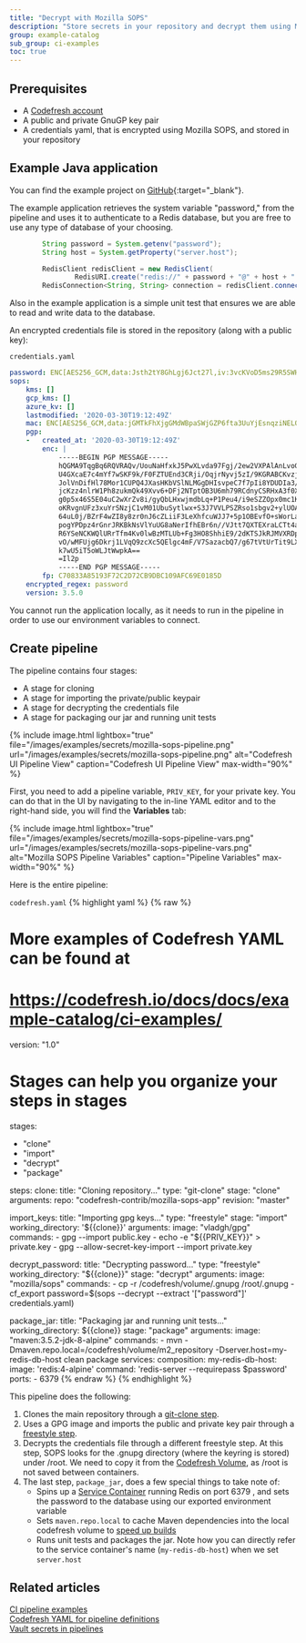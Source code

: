 ```yaml
---
title: "Decrypt with Mozilla SOPS"
description: "Store secrets in your repository and decrypt them using Mozilla SOPS"
group: example-catalog
sub_group: ci-examples
toc: true
---
```


## Prerequisites

- A [Codefresh account]({{site.baseurl}}/docs/administration/account-user-management/create-codefresh-account/)
- A public and private GnuGP key pair
- A credentials yaml, that is encrypted using Mozilla SOPS, and stored in your repository

## Example Java application

You can find the example project on [GitHub](https://github.com/codefresh-contrib/mozilla-sops-app){:target="\_blank"}.

The example application retrieves the system variable "password," from the pipeline and uses it to authenticate to a Redis database, but you are free to use any type of database of your choosing.

```java
        String password = System.getenv("password");
        String host = System.getProperty("server.host");

        RedisClient redisClient = new RedisClient(
                RedisURI.create("redis://" + password + "@" + host + ":6379"));
        RedisConnection<String, String> connection = redisClient.connect();
```

Also in the example application is a simple unit test that ensures we are able to read and write data to the database.

An encrypted credentials file is stored in the repository (along with a public key):

`credentials.yaml`
```yaml
password: ENC[AES256_GCM,data:Jsth2tY8GhLgj6Jct27l,iv:3vcKVoD5ms29R5SWHiFhDhSAvvJTRzjn9lA6woroUQ8=,tag:OjkLvcHxE4m5RSCV7ej+FA==,type:str]
sops:
    kms: []
    gcp_kms: []
    azure_kv: []
    lastmodified: '2020-03-30T19:12:49Z'
    mac: ENC[AES256_GCM,data:jGMTkFhXjgGMdWBpaSWjGZP6fta3UuYjEsnqziNELQZ2cLScT9v+GKg/c8iJYv1Gfiz3aw4ivYYrWzwmZehIbPHaw3/XBv/VRCQhzRWYKaf6pPFUXIS7XALSf9L9VbGOXL/CGPRae3t3HpaOor+knd6iQk2WR3K9kSeib4RBSCE=,iv:WSP8hBwaBv3ymTGltBOaVVC1sT08IG4hwqESlG8rN9w=,tag:3hZvCuql+ASWe/Mm5Bl7xg==,type:str]
    pgp:
    -   created_at: '2020-03-30T19:12:49Z'
        enc: |
            -----BEGIN PGP MESSAGE-----
            hQGMA9TqgBq6RQVRAQv/UouNaHfxkJ5PwXLvda97Fgj/2ew2VXPAlAnLvoGvTsb2
            U4GXcaE7c4mYf7wSKF9k/F0FZTUEnd3CRji/OqjrNyvj5zI/9KGRABCKvzjsx+ZG
            JolVnDifHl78Mor1CUPQ4JXasHKbVSlNLMGgDHIsvpeC7f7pIi8YDUDIa3/zXhFK
            jcKzz4nlrW1Ph8zukmQk49Xvv6+DFj2NTptOB3U6mh79RCdnyCSRHxA3f0X00Pi5
            g0p5x46S5E04uC2wXrZv8i/gyQbLHxwjmdbLq+P1Peu4/i9eSZZOpx0mc1KJ2mjr
            oKRvgnUFz3xuYrSNzjC1vM01UbuSytlwx+S3J7VVLPSZRso1sbgv2+ylUOAHS+gZ
            64uL0j/BZrF4wZI8y8zr0nJ6cZLiiF3LeXhfcuWJJ7+5p1OBEvfO+sWorLahIZTw
            pogYPDpz4rGnrJRKBkNsVlYuUG8aNerIfhEBr6n//VJtt7QXTEXraLCTt4a6z/Fl
            R6YSeNCKWQlURrTfm4Kv0lwBzMTLUb+Fg3HO8ShhiE9/2dKTSJkRJMVXRDp22Fm1
            vO/wMFUjg6Dkrj1LVqQ9zcXc5QElgc4mF/V7SazacbQ7/g67tVtUrTit9LXgR9A0
            k7wU5iT5oWLJtWwpkA==
            =Il2p
            -----END PGP MESSAGE-----
        fp: C70833A85193F72C2D72CB9DBC109AFC69E0185D
    encrypted_regex: password
    version: 3.5.0
```
You cannot run the application locally, as it needs to run in the pipeline in order to use our environment variables to connect.

## Create pipeline

The pipeline contains four stages:

- A stage for cloning
- A stage for importing the private/public keypair
- A stage for decrypting the credentials file
- A stage for packaging our jar and running unit tests

{% include image.html 
lightbox="true" 
file="/images/examples/secrets/mozilla-sops-pipeline.png"
url="/images/examples/secrets/mozilla-sops-pipeline.png"
alt="Codefresh UI Pipeline View"
caption="Codefresh UI Pipeline View"
max-width="90%"
%}

First, you need to add a pipeline variable, `PRIV_KEY`, for your private key.  You can do that in the UI by navigating to the in-line YAML editor and to the right-hand side, you will find the **Variables** tab:

{% include image.html 
lightbox="true" 
file="/images/examples/secrets/mozilla-sops-pipeline-vars.png"
url="/images/examples/secrets/mozilla-sops-pipeline-vars.png"
alt="Mozilla SOPS Pipeline Variables"
caption="Pipeline Variables"
max-width="90%"
%}

<!--- You can also add this [directly in the YAML itself]({{site.baseurl}}/docs/ci-cd-guides/migrating-from-travis-ci/#environment-variables). -->

Here is the entire pipeline:

`codefresh.yaml`
{% highlight yaml %}
{% raw %}
# More examples of Codefresh YAML can be found at
# https://codefresh.io/docs/docs/example-catalog/ci-examples/

version: "1.0"
# Stages can help you organize your steps in stages
stages:
  - "clone"
  - "import"
  - "decrypt"
  - "package"

steps:
  clone:
    title: "Cloning repository..."
    type: "git-clone"
    stage: "clone"
    arguments:
      repo: "codefresh-contrib/mozilla-sops-app"
      revision: "master"

  import_keys:
    title: "Importing gpg keys..."
    type: "freestyle"
    stage: "import"
    working_directory: '${{clone}}'
    arguments:
      image: "vladgh/gpg"
      commands:
        - gpg --import public.key
        - echo -e "${{PRIV_KEY}}" > private.key
        - gpg --allow-secret-key-import --import private.key

  decrypt_password:
    title: "Decrypting password..."
    type: "freestyle"
    working_directory: "${{clone}}"
    stage: "decrypt"
    arguments:
      image: "mozilla/sops"
      commands:
        - cp -r /codefresh/volume/.gnupg /root/.gnupg
        - cf_export password=$(sops --decrypt --extract '["password"]' credentials.yaml)

  package_jar:
    title: "Packaging jar and running unit tests..."
    working_directory: ${{clone}}
    stage: "package"
    arguments:
      image: "maven:3.5.2-jdk-8-alpine"
      commands:
        - mvn -Dmaven.repo.local=/codefresh/volume/m2_repository -Dserver.host=my-redis-db-host clean package
    services:
      composition:
        my-redis-db-host:
          image: 'redis:4-alpine'
          command: 'redis-server --requirepass $password'
          ports:
            - 6379
{% endraw %}
{% endhighlight %}

This pipeline does the following:

1. Clones the main repository through a [git-clone step]({{site.baseurl}}/docs/pipelines/steps/git-clone/). 
2. Uses a GPG image and imports the public and private key pair through a [freestyle step]({{site.baseurl}}/docs/pipelines/steps/freestyle/). 
3. Decrypts the credentials file through a different freestyle step. At this step, SOPS looks for the .gnupg directory (where the keyring is stored) under /root.  We need to copy it from the [Codefresh Volume]({{site.baseurl}}/docs/pipelines/steps/freestyle/#custom-volumes), as /root is not saved between containers.
4. The last step, `package_jar`, does a few special things to take note of:
   - Spins up a [Service Container]({{site.baseurl}}/docs/pipelines/service-containers/) running Redis on port 6379 , and sets the password to the database using our exported environment variable
   - Sets `maven.repo.local` to cache Maven dependencies into the local codefresh volume to [speed up builds]({{site.baseurl}}/docs/example-catalog/ci-examples/spring-boot-2/#caching-the-maven-dependencies)
   - Runs unit tests and packages the jar.  Note how you can directly refer to the service container's name (`my-redis-db-host`) when we set `server.host`

## Related articles
[CI pipeline examples]({{site.baseurl}}/docs/example-catalog/examples/#ci-examples)  
[Codefresh YAML for pipeline definitions]({{site.baseurl}}/docs/pipelines/what-is-the-codefresh-yaml/)  
[Vault secrets in pipelines]({{site.baseurl}}/docs/example-catalog/ci-examples/vault-secrets-in-the-pipeline/)  

